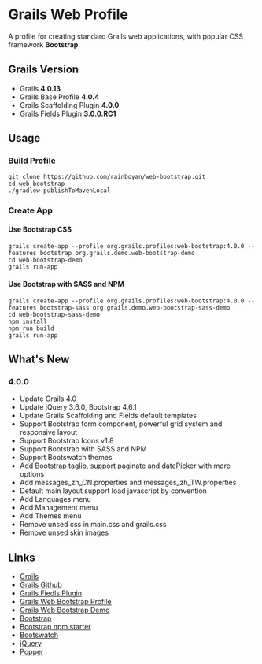 # Grails Web Profile

A profile for creating standard Grails web applications, with popular CSS framework **Bootstrap**.

## Grails Version

- Grails **4.0.13**
- Grails Base Profile **4.0.4**
- Grails Scaffolding Plugin **4.0.0**
- Grails Fields Plugin **3.0.0.RC1**

## Usage

### Build Profile

```
git clone https://github.com/rainboyan/web-bootstrap.git
cd web-bootstrap
./gradlew publishToMavenLocal
```

### Create App

#### Use Bootstrap CSS

```
grails create-app --profile org.grails.profiles:web-bootstrap:4.0.0 --features bootstrap org.grails.demo.web-bootstrap-demo
cd web-bootstrap-demo
grails run-app
```
#### Use Bootstrap with SASS and NPM

```
grails create-app --profile org.grails.profiles:web-bootstrap:4.0.0 --features bootstrap-sass org.grails.demo.web-bootstrap-sass-demo
cd web-bootstrap-sass-demo
npm install
npm run build
grails run-app
```

## What's New

### 4.0.0

* Update Grails 4.0
* Update jQuery 3.6.0, Bootstrap 4.6.1
* Update Grails Scaffolding and Fields default templates
* Support Bootstrap form component, powerful grid system and responsive layout
* Support Bootstrap Icons v1.8
* Support Bootstrap with SASS and NPM
* Support Bootswatch themes
* Add Bootstrap taglib, support paginate and datePicker with more options
* Add messages_zh_CN.properties and messages_zh_TW.properties
* Default main layout support load javascript by convention
* Add Languages menu
* Add Management menu
* Add Themes menu
* Remove unsed css in main.css and grails.css
* Remove unsed skin images

## Links

- [Grails](https://grails.org)
- [Grails Github](https://github.com/grails)
- [Grails Fiedls Plugin](https://grails-fields-plugin.github.io/grails-fields/)
- [Grails Web Bootstrap Profile](https://github.com/rainboyan/web-bootstrap)
- [Grails Web Bootstrap Demo](https://github.com/rainboyan/scaffold-bootstrap-layout-demo)
- [Bootstrap](https://getbootstrap.com)
- [Bootstrap npm starter](https://github.com/twbs/bootstrap-npm-starter)
- [Bootswatch](https://bootswatch.com)
- [jQuery](https://jquery.com)
- [Popper](https://popper.js.org)